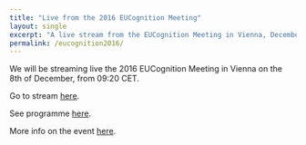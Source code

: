 ```yaml
---
title: "Live from the 2016 EUCognition Meeting"
layout: single
excerpt: "A live stream from the EUCognition Meeting in Vienna, December 2016."
permalink: /eucognition2016/
---
```


We will be streaming live the 2016 EUCognition Meeting in Vienna on the 8th of December, from 09:20 CET.

Go to stream [here](http://teachingsupport.tuwien.ac.at/lecturetube_live/lecturetube_live_bei_tuwel_ausfall/).

See programme [here](/programme/).

More info on the event [here](http://www.eucognition.org/index.php?page=2016-vienna-general-info).
